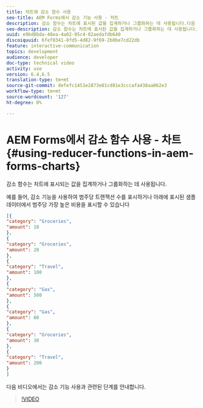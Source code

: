 ```yaml
---
title: 차트에 감소 함수 사용
seo-title: AEM Forms에서 감소 기능 사용 - 차트
description: 감소 함수는 차트에 표시된 값을 집계하거나 그룹화하는 데 사용됩니다.다음 비디오는 감소 기능을 사용하는 것과 관련된 단계를 안내합니다.
seo-description: 감소 함수는 차트에 표시된 값을 집계하거나 그룹화하는 데 사용됩니다.다음 비디오는 감소 기능을 사용하는 것과 관련된 단계를 안내합니다.
uuid: e9bd8bda-48ea-4a02-95c4-02aedafdb640
discoiquuid: 6fef8341-8fd5-4d82-9f69-2b8be7cd22db
feature: interactive-communication
topics: development
audience: developer
doc-type: technical video
activity: use
version: 6.4,6.5
translation-type: tm+mt
source-git-commit: defefc1451e2873e81cd81e3cccafa438aa062e3
workflow-type: tm+mt
source-wordcount: '127'
ht-degree: 0%

---
```



# AEM Forms에서 감소 함수 사용 - 차트{#using-reducer-functions-in-aem-forms-charts}

감소 함수는 차트에 표시되는 값을 집계하거나 그룹화하는 데 사용됩니다.


예를 들어, 감소 기능을 사용하여 범주당 트랜잭션 수를 표시하거나 아래에 표시된 샘플 데이터에서 범주당 가장 높은 비용을 표시할 수 있습니다

```json
[{
"category": "Groceries",
"amount": 10
},
{
"category": "Groceries",
"amount": 20
},
{
"category": "Travel",
"amount": 100
},
{
"category": "Gas",
"amount": 500
},
{
"category": "Gas",
"amount": 80
},
{
"category": "Groceries",
"amount": 30
},
{
"category": "Travel",
"amount": 200
}
]
```

다음 비디오에서는 감소 기능 사용과 관련된 단계를 안내합니다.

>[!VIDEO](https://video.tv.adobe.com/v/21368/?quality=9&learn=on)

